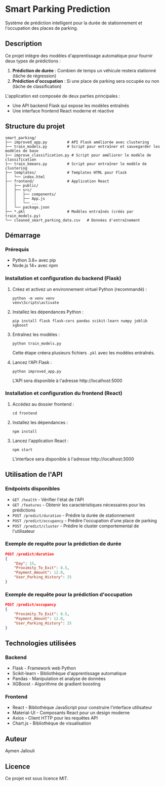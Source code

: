 # Smart Parking Prediction

Système de prédiction intelligent pour la durée de stationnement et l'occupation des places de parking.

## Description

Ce projet intègre des modèles d'apprentissage automatique pour fournir deux types de prédictions :
1. **Prédiction de durée** : Combien de temps un véhicule restera stationné (tâche de régression)
2. **Prédiction d'occupation** : Si une place de parking sera occupée ou non (tâche de classification)

L'application est composée de deux parties principales :
- Une API backend Flask qui expose les modèles entraînés
- Une interface frontend React moderne et réactive

## Structure du projet

```
smart_parking/
├── improved_app.py         # API Flask améliorée avec clustering
├── train_models.py         # Script pour entraîner et sauvegarder les modèles de base
├── improve_classification.py # Script pour améliorer le modèle de classification
├── train_kmeans.py         # Script pour entraîner le modèle de clustering
├── templates/              # Templates HTML pour Flask
│   └── index.html
├── frontend/               # Application React
│   ├── public/
│   ├── src/
│   │   ├── components/
│   │   ├── App.js
│   │   └── ...
│   └── package.json
├── *.pkl                   # Modèles entraînés (créés par train_models.py)
└── cleaned_smart_parking_data.csv   # Données d'entraînement
```

## Démarrage

### Prérequis

- Python 3.8+ avec pip
- Node.js 14+ avec npm

### Installation et configuration du backend (Flask)

1. Créez et activez un environnement virtuel Python (recommandé) :
   ```
   python -m venv venv
   venv\Scripts\activate
   ```

2. Installez les dépendances Python :
   ```
   pip install flask flask-cors pandas scikit-learn numpy joblib xgboost
   ```

3. Entraînez les modèles :
   ```
   python train_models.py
   ```
   Cette étape créera plusieurs fichiers `.pkl` avec les modèles entraînés.

4. Lancez l'API Flask :
   ```
   python improved_app.py
   ```
   L'API sera disponible à l'adresse http://localhost:5000

### Installation et configuration du frontend (React)

1. Accédez au dossier frontend :
   ```
   cd frontend
   ```

2. Installez les dépendances :
   ```
   npm install
   ```

3. Lancez l'application React :
   ```
   npm start
   ```
   L'interface sera disponible à l'adresse http://localhost:3000

## Utilisation de l'API

### Endpoints disponibles

- `GET /health` - Vérifier l'état de l'API
- `GET /features` - Obtenir les caractéristiques nécessaires pour les prédictions
- `POST /predict/duration` - Prédire la durée de stationnement
- `POST /predict/occupancy` - Prédire l'occupation d'une place de parking
- `POST /predict/cluster` - Prédire le cluster comportemental de l'utilisateur

### Exemple de requête pour la prédiction de durée

```json
POST /predict/duration
{
    "Day": 15,
    "Proximity_To_Exit": 8.5,
    "Payment_Amount": 12.0,
    "User_Parking_History": 25
}
```

### Exemple de requête pour la prédiction d'occupation

```json
POST /predict/occupancy
{
    "Proximity_To_Exit": 8.5,
    "Payment_Amount": 12.0,
    "User_Parking_History": 25
}
```

## Technologies utilisées

### Backend
- Flask - Framework web Python
- Scikit-learn - Bibliothèque d'apprentissage automatique
- Pandas - Manipulation et analyse de données
- XGBoost - Algorithme de gradient boosting

### Frontend
- React - Bibliothèque JavaScript pour construire l'interface utilisateur
- Material-UI - Composants React pour un design moderne
- Axios - Client HTTP pour les requêtes API
- Chart.js - Bibliothèque de visualisation

## Auteur

Aymen Jallouli

## Licence

Ce projet est sous licence MIT.
